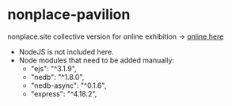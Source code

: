 # nonplace-pavilion
nonplace.site collective version for online exhibition -> [online here](https://nonplace.site)

- NodeJS is not included here.
- Node modules that need to be added manually:
  - "ejs": "^3.1.9",
  - "nedb": "^1.8.0",
  - "nedb-async": "^0.1.6",
  - "express": "^4.18.2",





